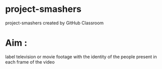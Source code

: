 # project-smashers
project-smashers created by GitHub Classroom

# Aim :
label television or movie footage with the identity of the people present in each frame of the video
